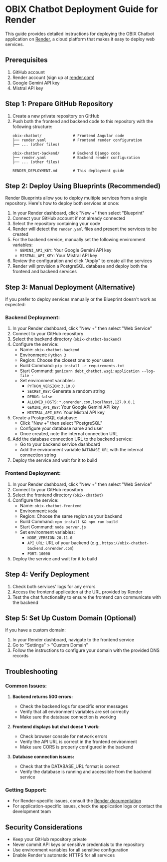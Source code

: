 # OBIX Chatbot Deployment Guide for Render

This guide provides detailed instructions for deploying the OBIX Chatbot application on [Render](https://render.com/), a cloud platform that makes it easy to deploy web services.

## Prerequisites

1. GitHub account
2. Render account (sign up at [render.com](https://render.com/))
3. Google Gemini API key
4. Mistral API key

## Step 1: Prepare GitHub Repository

1. Create a new private repository on GitHub
2. Push both the frontend and backend code to this repository with the following structure:
   ```
   obix-chatbot/              # Frontend Angular code
   ├── render.yaml            # Frontend render configuration
   ├── ... (other files)
   
   obix-chatbot-backend/      # Backend Django code
   ├── render.yaml            # Backend render configuration
   ├── ... (other files)
   
   RENDER_DEPLOYMENT.md       # This deployment guide
   ```

## Step 2: Deploy Using Blueprints (Recommended)

Render Blueprints allow you to deploy multiple services from a single repository. Here's how to deploy both services at once:

1. In your Render dashboard, click "New +" then select "Blueprint"
2. Connect your GitHub account if not already connected
3. Select the repository containing your code
4. Render will detect the `render.yaml` files and present the services to be created
5. For the backend service, manually set the following environment variables:
   - `GEMINI_API_KEY`: Your Google Gemini API key
   - `MISTRAL_API_KEY`: Your Mistral API key
6. Review the configuration and click "Apply" to create all the services
7. Render will provision a PostgreSQL database and deploy both the frontend and backend services

## Step 3: Manual Deployment (Alternative)

If you prefer to deploy services manually or the Blueprint doesn't work as expected:

### Backend Deployment:

1. In your Render dashboard, click "New +" then select "Web Service"
2. Connect to your GitHub repository
3. Select the backend directory (`obix-chatbot-backend`)
4. Configure the service:
   - Name: `obix-chatbot-backend`
   - Environment: `Python 3`
   - Region: Choose the closest one to your users
   - Build Command: `pip install -r requirements.txt`
   - Start Command: `gunicorn debt_chatbot.wsgi:application --log-file -`
   - Set environment variables:
     - `PYTHON_VERSION`: `3.10.0`
     - `SECRET_KEY`: Generate a random string
     - `DEBUG`: `false`
     - `ALLOWED_HOSTS`: `*.onrender.com,localhost,127.0.0.1`
     - `GEMINI_API_KEY`: Your Google Gemini API key
     - `MISTRAL_API_KEY`: Your Mistral API key
5. Create a PostgreSQL database:
   - Click "New +" then select "PostgreSQL"
   - Configure your database name and user
   - Once created, note the internal connection URL
6. Add the database connection URL to the backend service:
   - Go to your backend service dashboard
   - Add the environment variable `DATABASE_URL` with the internal connection string
7. Deploy the service and wait for it to build

### Frontend Deployment:

1. In your Render dashboard, click "New +" then select "Web Service"
2. Connect to your GitHub repository
3. Select the frontend directory (`obix-chatbot`)
4. Configure the service:
   - Name: `obix-chatbot-frontend`
   - Environment: `Node`
   - Region: Choose the same region as your backend
   - Build Command: `npm install && npm run build`
   - Start Command: `node server.js`
   - Set environment variables:
     - `NODE_VERSION`: `20.11.0`
     - `API_URL`: URL of your backend (e.g., `https://obix-chatbot-backend.onrender.com`)
     - `PORT`: `10000`
5. Deploy the service and wait for it to build

## Step 4: Verify Deployment

1. Check both services' logs for any errors
2. Access the frontend application at the URL provided by Render
3. Test the chat functionality to ensure the frontend can communicate with the backend

## Step 5: Set Up Custom Domain (Optional)

If you have a custom domain:

1. In your Render dashboard, navigate to the frontend service
2. Go to "Settings" > "Custom Domain"
3. Follow the instructions to configure your domain with the provided DNS records

## Troubleshooting

### Common Issues:

1. **Backend returns 500 errors:**
   - Check the backend logs for specific error messages
   - Verify that all environment variables are set correctly
   - Make sure the database connection is working

2. **Frontend displays but chat doesn't work:**
   - Check browser console for network errors
   - Verify the API URL is correct in the frontend environment
   - Make sure CORS is properly configured in the backend

3. **Database connection issues:**
   - Check that the DATABASE_URL format is correct
   - Verify the database is running and accessible from the backend service

### Getting Support:

- For Render-specific issues, consult the [Render documentation](https://render.com/docs)
- For application-specific issues, check the application logs or contact the development team

## Security Considerations

- Keep your GitHub repository private
- Never commit API keys or sensitive credentials to the repository
- Use environment variables for all sensitive configuration
- Enable Render's automatic HTTPS for all services 